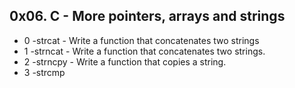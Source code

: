 ## 0x06. C - More pointers, arrays and strings
* 0 -strcat - Write a function that concatenates two strings
* 1 -strncat - Write a function that concatenates two strings.
* 2 -strncpy - Write a function that copies a string.
* 3 -strcmp

